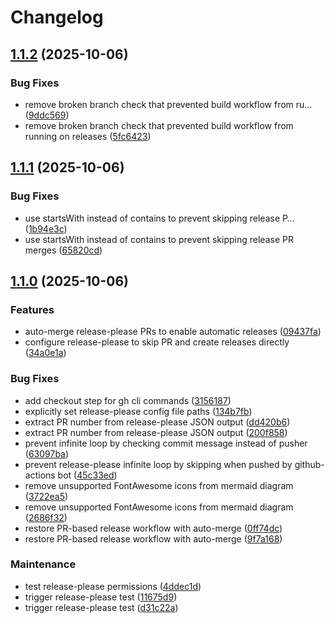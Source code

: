 # Changelog

## [1.1.2](https://github.com/goatheckler/ghcr-browser/compare/v1.1.1...v1.1.2) (2025-10-06)


### Bug Fixes

* remove broken branch check that prevented build workflow from ru… ([9ddc569](https://github.com/goatheckler/ghcr-browser/commit/9ddc5699b213c2499c3b6e41d2c67a12fd6c381e))
* remove broken branch check that prevented build workflow from running on releases ([5fc6423](https://github.com/goatheckler/ghcr-browser/commit/5fc6423e8f2e80a550b73e4fdd4d21fdc1857138))

## [1.1.1](https://github.com/goatheckler/ghcr-browser/compare/v1.1.0...v1.1.1) (2025-10-06)


### Bug Fixes

* use startsWith instead of contains to prevent skipping release P… ([1b94e3c](https://github.com/goatheckler/ghcr-browser/commit/1b94e3c7ce3e769fff45f1a985ca6c2bf030fa56))
* use startsWith instead of contains to prevent skipping release PR merges ([65820cd](https://github.com/goatheckler/ghcr-browser/commit/65820cdb0770d671f8286cd3910464ff10fe877d))

## [1.1.0](https://github.com/goatheckler/ghcr-browser/compare/v1.0.0...v1.1.0) (2025-10-06)


### Features

* auto-merge release-please PRs to enable automatic releases ([09437fa](https://github.com/goatheckler/ghcr-browser/commit/09437fa00d8a8d22ebeb6d97378588e094ea0390))
* configure release-please to skip PR and create releases directly ([34a0e1a](https://github.com/goatheckler/ghcr-browser/commit/34a0e1aee74a96b710a442fcddde0e673604dd49))


### Bug Fixes

* add checkout step for gh cli commands ([3156187](https://github.com/goatheckler/ghcr-browser/commit/3156187967bfe91cc7b60e5b98da7cab6d8028d5))
* explicitly set release-please config file paths ([134b7fb](https://github.com/goatheckler/ghcr-browser/commit/134b7fb2e1a2e807e6d82618173659dd1fdd1bcc))
* extract PR number from release-please JSON output ([dd420b6](https://github.com/goatheckler/ghcr-browser/commit/dd420b616ca8f3a5822abf2768dd15e35108be38))
* extract PR number from release-please JSON output ([200f858](https://github.com/goatheckler/ghcr-browser/commit/200f858545ff23f263bbad0f7a13b487121bfcf5))
* prevent infinite loop by checking commit message instead of pusher ([63097ba](https://github.com/goatheckler/ghcr-browser/commit/63097ba849d935954d9d4d5f7ac3c060b62b1fd9))
* prevent release-please infinite loop by skipping when pushed by github-actions bot ([45c33ed](https://github.com/goatheckler/ghcr-browser/commit/45c33edc1d52dbff99a6f2b74e4f1b4c63438bc8))
* remove unsupported FontAwesome icons from mermaid diagram ([3722ea5](https://github.com/goatheckler/ghcr-browser/commit/3722ea52856bac2d02094cbbd780db16cfa52e97))
* remove unsupported FontAwesome icons from mermaid diagram ([2686f32](https://github.com/goatheckler/ghcr-browser/commit/2686f32fdbe3948f9f7c6da1939844b11f4c83c9))
* restore PR-based release workflow with auto-merge ([0ff74dc](https://github.com/goatheckler/ghcr-browser/commit/0ff74dcdc725ee882c10693a1fdcf157c39848f2))
* restore PR-based release workflow with auto-merge ([9f7a168](https://github.com/goatheckler/ghcr-browser/commit/9f7a168b16e04e08f228a9354341f22d20438acc))


### Maintenance

* test release-please permissions ([4ddec1d](https://github.com/goatheckler/ghcr-browser/commit/4ddec1d60e3943de6b63f8d20af62c21386ec146))
* trigger release-please test ([11675d9](https://github.com/goatheckler/ghcr-browser/commit/11675d9e66776684d3f1952b72056d1d4a2b38ab))
* trigger release-please test ([d31c22a](https://github.com/goatheckler/ghcr-browser/commit/d31c22af8daa787d19e362c957c3b52f0dfedcd8))
